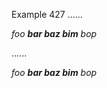 Example 427
......

*foo **bar *baz* bim** bop*

......

<p><em>foo <strong>bar <em>baz</em> bim</strong> bop</em></p>
